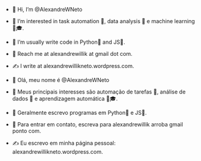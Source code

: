 
- 👋 Hi, I’m @AlexandreWNeto
- 🤔 I’m interested in task automation 🤖, data analysis 🔎 e machine learning 🤖🎓.
- 📖 I’m usually write code in Python🐍 and JS📜.
- 📧 Reach me at alexandrewillik at gmail dot com.
- ✍️ I write at alexandrewillikneto.wordpress.com.  

  
  

- 👋 Olá, meu nome é @AlexandreWNeto
- 🤔 Meus principais interesses são automação de tarefas 🤖, análise de dados 🔎 e aprendizagem automática 🤖🎓.
- 📖 Geralmente escrevo programas em Python🐍 e JS📜.
- 📧 Para entrar em contato, escreva para alexandrewillik arroba gmail ponto com.
- ✍️ Eu escrevo em minha página pessoal: alexandrewillikneto.wordpress.com.


